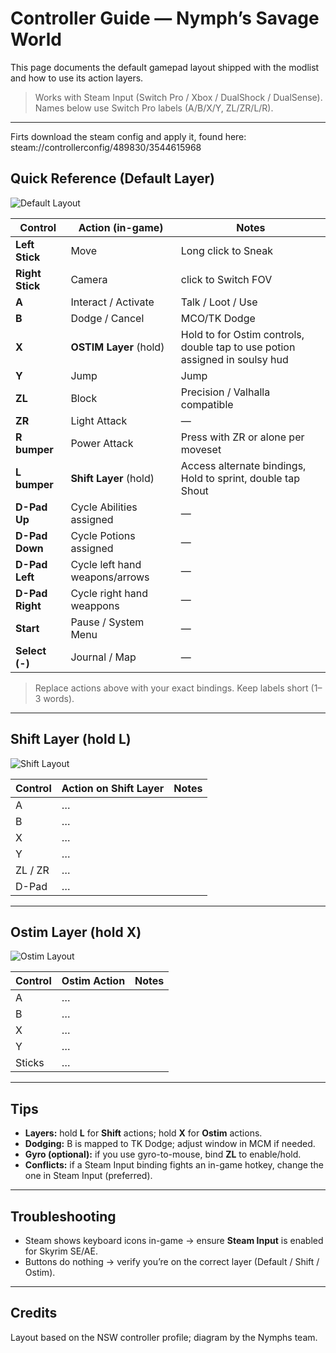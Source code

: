 # Controller Guide — Nymph’s Savage World

This page documents the default gamepad layout shipped with the modlist and how to use its action layers.

> Works with Steam Input (Switch Pro / Xbox / DualShock / DualSense). Names below use Switch Pro labels (A/B/X/Y, ZL/ZR/L/R).

---
Firts download the steam config and apply it, found here:
steam://controllerconfig/489830/3544615968


## Quick Reference (Default Layer)

![Default Layout](./assets/controller-default.png)

| Control           | Action (in-game)                | Notes |
|-------------------|---------------------------------|-------|
| **Left Stick**    | Move                            | Long click to Sneak |
| **Right Stick**   | Camera                          | click to Switch FOV |
| **A**             | Interact / Activate             | Talk / Loot / Use |
| **B**             | Dodge / Cancel                  | MCO/TK Dodge |
| **X**             | **OSTIM Layer** (hold)          | Hold to for Ostim controls, double tap to use potion assigned in soulsy hud |
| **Y**             | Jump                            | Jump |
| **ZL**            | Block                           | Precision / Valhalla compatible |
| **ZR**            | Light Attack                    | — |
| **R bumper**      | Power Attack                    | Press with ZR or alone per moveset |
| **L bumper**      | **Shift Layer** (hold)          | Access alternate bindings, Hold to sprint, double tap Shout|
| **D-Pad Up**      | Cycle Abilities assigned        | — |
| **D-Pad Down**    | Cycle Potions assigned          | — |
| **D-Pad Left**    | Cycle left hand weapons/arrows  | — |
| **D-Pad Right**   | Cycle right hand weappons       | — |
| **Start**         | Pause / System Menu             | — |
| **Select (-)**    | Journal / Map                   | — |

> Replace actions above with your exact bindings. Keep labels short (1–3 words).

---

## Shift Layer (hold **L**)

![Shift Layout](./assets/controller-shift.png)

| Control    | Action on Shift Layer      | Notes |
|------------|----------------------------|-------|
| A          | …                          | |
| B          | …                          | |
| X          | …                          | |
| Y          | …                          | |
| ZL / ZR    | …                          | |
| D-Pad      | …                          | |

---

## Ostim Layer (hold **X**)

![Ostim Layout](./assets/controller-ostim.png)

| Control    | Ostim Action               | Notes |
|------------|----------------------------|-------|
| A          | …                          | |
| B          | …                          | |
| X          | …                          | |
| Y          | …                          | |
| Sticks     | …                          | |

---

## Tips

- **Layers:** hold **L** for **Shift** actions; hold **X** for **Ostim** actions.  
- **Dodging:** B is mapped to TK Dodge; adjust window in MCM if needed.  
- **Gyro (optional):** if you use gyro-to-mouse, bind **ZL** to enable/hold.  
- **Conflicts:** if a Steam Input binding fights an in-game hotkey, change the one in Steam Input (preferred).

---

## Troubleshooting

- Steam shows keyboard icons in-game → ensure **Steam Input** is enabled for Skyrim SE/AE.  
- Buttons do nothing → verify you’re on the correct layer (Default / Shift / Ostim).  


---

## Credits

Layout based on the NSW controller profile; diagram by the Nymphs team.
